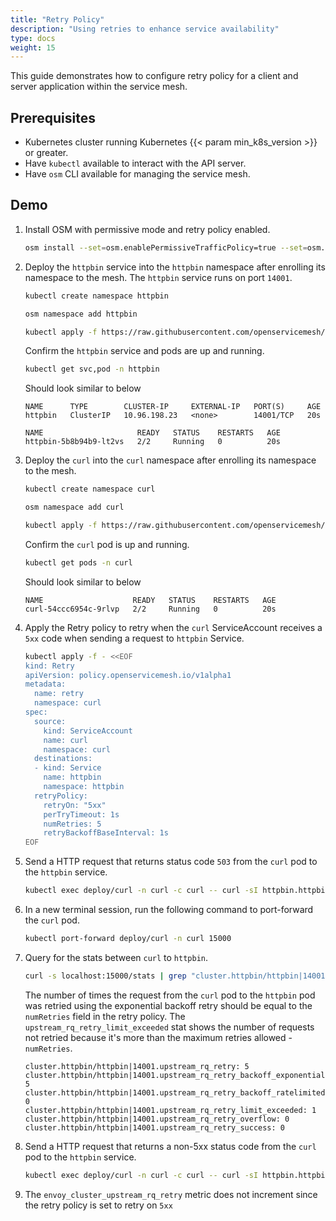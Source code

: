 ```yaml
---
title: "Retry Policy"
description: "Using retries to enhance service availability"
type: docs
weight: 15
---
```


This guide demonstrates how to configure retry policy for a client and server application within the service mesh.

## Prerequisites

- Kubernetes cluster running Kubernetes {{< param min_k8s_version >}} or greater.
- Have `kubectl` available to interact with the API server.
- Have `osm` CLI available for managing the service mesh.

## Demo
1. Install OSM with permissive mode and retry policy enabled.
    ```bash
    osm install --set=osm.enablePermissiveTrafficPolicy=true --set=osm.featureFlags.enableRetryPolicy=true 
    ```

1. Deploy the `httpbin` service into the `httpbin` namespace after enrolling its namespace to the mesh. The `httpbin` service runs on port `14001`.

    ```bash
    kubectl create namespace httpbin

    osm namespace add httpbin

    kubectl apply -f https://raw.githubusercontent.com/openservicemesh/osm-docs/{{< param osm_branch >}}/manifests/samples/httpbin/httpbin.yaml -n httpbin
    ```

    Confirm the `httpbin` service and pods are up and running.

    ```bash
    kubectl get svc,pod -n httpbin
    ```
    Should look similar to below
    ```console
    NAME      TYPE        CLUSTER-IP     EXTERNAL-IP   PORT(S)     AGE
    httpbin   ClusterIP   10.96.198.23   <none>        14001/TCP   20s

    NAME                     READY   STATUS    RESTARTS   AGE
    httpbin-5b8b94b9-lt2vs   2/2     Running   0          20s
    ```
    
1. Deploy the `curl` into the `curl` namespace after enrolling its namespace to the mesh.
    ```bash
    kubectl create namespace curl

    osm namespace add curl

    kubectl apply -f https://raw.githubusercontent.com/openservicemesh/osm-docs/{{< param osm_branch >}}/manifests/samples/curl/curl.yaml -n curl
    ```

    Confirm the `curl` pod is up and running.

    ```bash
    kubectl get pods -n curl
    ```
    Should look similar to below
    ```console
    NAME                    READY   STATUS    RESTARTS   AGE
    curl-54ccc6954c-9rlvp   2/2     Running   0          20s
     ```

1. Apply the Retry policy to retry when the `curl` ServiceAccount receives a `5xx` code when sending a request to `httpbin` Service.
    ```bash
    kubectl apply -f - <<EOF
    kind: Retry
    apiVersion: policy.openservicemesh.io/v1alpha1
    metadata:
      name: retry
      namespace: curl
    spec:
      source:
        kind: ServiceAccount
        name: curl
        namespace: curl
      destinations:
      - kind: Service
        name: httpbin
        namespace: httpbin
      retryPolicy:
        retryOn: "5xx"
        perTryTimeout: 1s
        numRetries: 5
        retryBackoffBaseInterval: 1s
    EOF
    ```

1. Send a HTTP request that returns status code `503` from the `curl` pod to the `httpbin` service.
    ```bash
    kubectl exec deploy/curl -n curl -c curl -- curl -sI httpbin.httpbin.svc.cluster.local:14001/status/503
    ```

1. In a new terminal session, run the following command to port-forward the `curl` pod.
    ```bash
    kubectl port-forward deploy/curl -n curl 15000
    ```

1. Query for the stats between `curl` to `httpbin`.
    ```bash
    curl -s localhost:15000/stats | grep "cluster.httpbin/httpbin|14001.upstream_rq_retry"
    ```
    The number of times the request from the `curl` pod to the `httpbin` pod was retried using the exponential backoff retry should be equal to the `numRetries` field in the retry policy.
    The `upstream_rq_retry_limit_exceeded` stat shows the number of requests not retried because it's more than the maximum retries allowed - `numRetries`.
     ```console
    cluster.httpbin/httpbin|14001.upstream_rq_retry: 5
    cluster.httpbin/httpbin|14001.upstream_rq_retry_backoff_exponential: 5
    cluster.httpbin/httpbin|14001.upstream_rq_retry_backoff_ratelimited: 0
    cluster.httpbin/httpbin|14001.upstream_rq_retry_limit_exceeded: 1
    cluster.httpbin/httpbin|14001.upstream_rq_retry_overflow: 0
    cluster.httpbin/httpbin|14001.upstream_rq_retry_success: 0
    ```

1. Send a HTTP request that returns a non-5xx status code from the `curl` pod to the `httpbin` service.
    ```bash
    kubectl exec deploy/curl -n curl -c curl -- curl -sI httpbin.httpbin.svc.cluster.local:14001/status/404
    ```

1. The `envoy_cluster_upstream_rq_retry` metric does not increment since the retry policy is set to retry on `5xx` 

